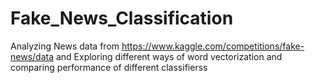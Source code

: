 # Fake_News_Classification
Analyzing News data from https://www.kaggle.com/competitions/fake-news/data and Exploring different ways of word vectorization and comparing performance of different classifierss 
